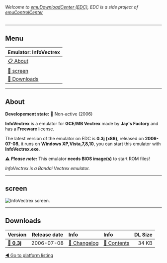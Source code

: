 ###### Welcome to [emuDownloadCenter (EDC)](https://github.com/PhoenixInteractiveNL/emuDownloadCenter/wiki/), EDC is a side project of [emuControlCenter](https://github.com/PhoenixInteractiveNL/emuControlCenter/wiki/)
***
## Menu
| **Emulator: InfoVectrex** |
|:---------|
| [:clipboard: About](#about) |
| [:sunrise: screen](#screen) |
| [:floppy_disk: Downloads](#downloads) |
***
## About
**Developement state:** :red_circle: Non-active (2006)

**InfoVectrex** is a emulator for **GCE/MB Vectrex** made by **Jay's Factory** and has a **Freeware** license.

The latest version of the emulator on EDC is **0.3j (x86)**, released on **2006-07-08**, it runs on **Windows XP,Vista,7,8,10**, you can start this emulator with **InfoVectrex.exe**.

:warning: _**Please note:**_ This emulator **needs BIOS image(s)** to start ROM files!

_InfoVectrex is a Bandai Vectrex emulator._
***
## screen
![](https://raw.githubusercontent.com/PhoenixInteractiveNL/emuDownloadCenter/master/hooks/infovectrex/emulator_screen_01.jpg "InfoVectrex screen.")
***
## Downloads
| Version  | Release date  | Info       | Info       | DL Size    |
|:---------|:-------------:|:-----------|:-----------|-----------:|
| [:floppy_disk: **0.3j**](https://github.com/PhoenixInteractiveNL/edc-repo0007/raw/master/infovectrex/0.3j.7z) | 2006-07-08 | [:page_facing_up: Changelog](https://github.com/PhoenixInteractiveNL/edc-repo0007/blob/master/infovectrex/0.3j_changelog.txt) | [:mag_right: Contents](https://github.com/PhoenixInteractiveNL/edc-repo0007/blob/master/infovectrex/0.3j_contents.txt) | 34 KB |

[:arrow_backward: Go to platform listing](https://github.com/PhoenixInteractiveNL/emuDownloadCenter/wiki/EDC-Platform-List)
